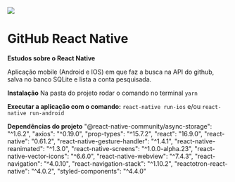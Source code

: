 ![](https://www.mundojs.com.br/wp-content/uploads/2019/07/reactnative.jpg)

# GitHub React Native

**Estudos sobre o React Native**

Aplicação mobile (Android e IOS) em que faz a busca na API do github, salva no banco SQLite e lista a conta pesquisada.

**Instalação**
Na pasta do projeto rodar o comando no terminal `yarn`

**Executar a aplicação com o comando:**
`react-native run-ios` e/ou `react-native run-android`

**Dependências do projeto**
"@react-native-community/async-storage": "^1.6.2",
"axios": "^0.19.0",
"prop-types": "^15.7.2",
"react": "16.9.0",
"react-native": "0.61.2",
"react-native-gesture-handler": "^1.4.1",
"react-native-reanimated": "^1.3.0",
"react-native-screens": "^1.0.0-alpha.23",
"react-native-vector-icons": "^6.6.0",
"react-native-webview": "^7.4.3",
"react-navigation": "^4.0.10",
"react-navigation-stack": "^1.10.2",
"reactotron-react-native": "^4.0.2",
"styled-components": "^4.4.0"
